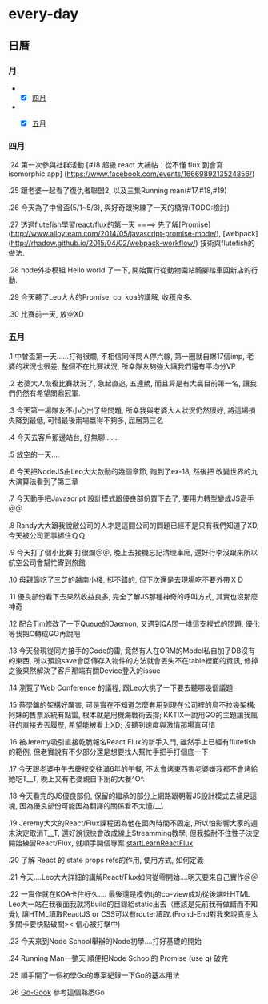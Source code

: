 # every-day

##  日曆

### 月

* -[x] [四月](#Apr-2015)

* -[x] [五月](#May-2015)


<a  name="Apr-2015"></a>
###  四月

.24 第一次參與社群活動  [#18 超級 react 大補帖：從不懂 flux 到會寫 isomorphic app] (https://www.facebook.com/events/1666989213524856/)

.25 跟老婆一起看了復仇者聯盟2, 以及三集Running man(#17,#18,#19)

.26 今天為了中曾盃(5/1~5/3), 與好奇跟狗練了一天的橋牌(TODO:檢討)

.27 透過flutefish學習react/flux的第一天 ====> 先了解[Promise] (http://www.alloyteam.com/2014/05/javascript-promise-mode/), [webpack] (http://rhadow.github.io/2015/04/02/webpack-workflow/) 技術與flutefish的做法.

.28 node外掛模組 Hello world 了一下, 開始實行從動物園站騎腳踏車回新店的行動.

.29 今天聽了Leo大大的Promise, co, koa的講解, 收穫良多.

.30 比賽前一天, 放空XD

<a  name="May-2015"></a>
###  五月

.1 中曾盃第一天......打得很爛, 不相信同伴問Ａ停六線, 第一圈就自爆17個imp, 老婆的狀況也很差, 整個不在比賽狀況, 所幸隊友夠強大讓我們還有平均分VP

.2 老婆大人恢復比賽狀況了, 急起直追, 五連勝, 而且算是有大贏目前第一名, 讓我們仍然有希望問鼎冠軍.

.3 今天第一場隊友不小心出了些問題, 所幸我與老婆大人狀況仍然很好, 將這場損失降到最低, 可惜最後兩場嬴得不夠多, 屈居第三名

.4 今天去客戶那邊站台, 好無聊.......

.5 放空的一天....

.6 今天把NodeJS由Leo大大啟動的幾個章節, 跑到了ex-18, 然後把 改變世界的九大演算法看到了第三章

.7 今天動手把Javascript 設計模式跟優良部份買下去了, 要用力轉型變成JS高手＠＠

.8 Randy大大跟我說敝公司的人才是這間公司的問題已經不是只有我們知道了XD, 今天被公司正事綁住ＱＱ

.9 今天打了個小比賽  打很爛＠＠, 晚上去接機忘記清理車廂, 還好行李沒跟來所以航空公司會幫忙寄到旅館

.10 母親節吃了三芝的越南小棧, 挺不錯的, 但下次還是去現場吃不要外帶ＸＤ

.11 優良部份看下去果然收益良多, 完全了解JS那種神奇的呼叫方式, 其實也沒那麼神奇

.12 配合Tim修改了一下Queue的Daemon, 又遇到QA問一堆這支程式的問題, 優化等我把C轉成GO再說吧

.13 今天發現從同方接手的Code的雷, 竟然有人在ORM的Model私自加了DB沒有的東西, 所以預設save會回傳存入物件的方法就會丟失不在table裡面的資訊, 修掉之後果然解決了客戶那端有關Device登入的issue

.14 瀏覽了Web Conference 的議程, 跟Leo大挑了一下要去聽哪幾個議題

.15 蔡學鏞的架構好厲害, 可是實在不知道怎麼套用到現在公司裡的鳥不拉幾架構; 阿妹的售票系統有點雷, 根本就是用機海戰術去撐; KKTIX一說用GO的主題讓我瘋狂的直接去丟履歷, 希望能被看上XD; 沒聽到速度與激情那場真可惜

.16 被Jeremy吸引直接乾脆報名React Flux的新手入門, 雖然手上已經有flutefish的範例, 但老實說有不少部分還是想要找人幫忙手把手打個底一下

.17 今天跟老婆中午去慶祝交往滿6年的午餐, 不太會烤東西害老婆嫌我都不會烤給她吃T__T, 晚上又有老婆親自下廚的大餐^O^.

.18 今天看完的JS優良部份, 保留的繼承的部分上網路跟朝著JS設計模式去補足這塊, 因為優良部份可能因為翻譯的關係看不太懂/__\

.19 Jeremy大大的React/Flux課程因為他在國內時間不固定, 所以怕影響大家的週末決定取消T__T, 還好說很快會改成線上Streamming教學, 但我按耐不住性子決定開始練習React/Flux, 就順手開個專案 [startLearnReactFlux](https://github.com/roth1002/startLearnReactFlux)

.20 了解 React 的 state props refs的作用, 使用方式, 如何定義

.21 今天....Leo大大詳細的講解React/Flux如何從零開始....明天要來自己實作＠＠

.22 一實作就在KOA卡住好久....  最後還是模仿tj的co-view成功從後端吐HTML  Leo大一站在我後面我就將build的目錄給static出去（應該是先前我有做錯而不知覺), 讓HTML讀取ReactJS or CSS可以有router讀取.(Frond-End對我來說真是太多關卡要快點破關>< 信心被打擊中)

.23 今天來到Node School舉辦的Node初學....打好基礎的開始

.24 Running Man一整天 順便把Node School的 Promise (use q) 破完

.25 順手開了一個初學Go的專案紀錄一下Go的基本用法

.26 [Go-Gook](http://www.golang-book.com/books/intro) 參考這個熟悉Go

